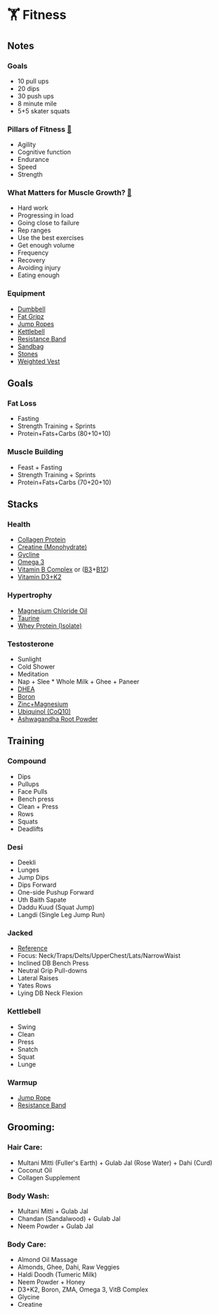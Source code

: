 # 🏋️ Fitness

## Notes
### Goals
* 10 pull ups
* 20 dips
* 30 push ups
* 8 minute mile
* 5+5 skater squats

### Pillars of Fitness [🔗](https://www.youtube.com/watch?v=mUlj3agnE84)
* Agility
* Cognitive function
* Endurance
* Speed
* Strength

### What Matters for Muscle Growth? [🔗](https://www.youtube.com/watch?v=rl51CJlWhQY)
* Hard work
* Progressing in load
* Going close to failure
* Rep ranges
* Use the best exercises
* Get enough volume
* Frequency
* Recovery
* Avoiding injury
* Eating enough

### Equipment
* [Dumbbell](https://www.roguefitness.com/rogue-dumbbells)
* [Fat Gripz](https://smile.amazon.com/dp/B07QKML1SL/)
* [Jump Ropes](https://www.roguefitness.com/conditioning/jump-ropes)
* [Kettlebell](https://www.roguefitness.com/rogue-kettlebells)
* [Resistance Band](https://www.roguefitness.com/mobility-rehab/mobility-tools/bands)
* [Sandbag](https://www.roguefitness.com/rogue-sandbags)
* [Stones](https://www.roguefitness.com/rogue-rubber-atlas-stones)
* [Weighted Vest](https://www.roguefitness.com/bodyweight-gymnastics/body-weight/weight-vests)


## Goals
### Fat Loss
* Fasting
* Strength Training + Sprints
* Protein+Fats+Carbs (80+10+10)

### Muscle Building
* Feast + Fasting
* Strength Training + Sprints
* Protein+Fats+Carbs (70+20+10)


## Stacks
### Health
  * [Collagen Protein](https://smile.amazon.com/dp/B07GY22VLW/)
  * [Creatine (Monohydrate)](https://smile.amazon.com/dp/B002DYIZEO/)
  * [Gycline](https://smile.amazon.com/dp/B0013OVZJW/)
  * [Omega 3](https://smile.amazon.com/dp/B002CQU564/)
  * [Vitamin B Complex](https://smile.amazon.com/dp/B07414752B/) or ([B3](https://smile.amazon.com/gp/product/B0041SFOY4/)+[B12](https://smile.amazon.com/dp/B0013OQGO6/))
  * [Vitamin D3+K2](https://smile.amazon.com/dp/B07255MPRN/)

### Hypertrophy
  * [Magnesium Chloride Oil](https://www.amazon.com/gp/product/B01CKEBFSE/)
  * [Taurine](https://smile.amazon.com/gp/product/B00663G4ZK/)
  * [Whey Protein (Isolate)](https://smile.amazon.com/dp/B00E7IODXQ/)

### Testosterone
  * Sunlight
  * Cold Shower
  * Meditation
  * Nap + Slee * Whole Milk + Ghee + Paneer
  * [DHEA](https://smile.amazon.com/dp/B004R68K14/)
  * [Boron](https://smile.amazon.com/dp/B000LLYDEM/)
  * [Zinc+Magnesium](https://smile.amazon.com/dp/B000GIQS02/)
  * [Ubiquinol (CoQ10)](https://smile.amazon.com/dp/B00KHQJDWS/)
  * [Ashwagandha Root Powder](https://smile.amazon.com/dp/B081B9KN7F/)


## Training
### Compound
  * Dips
  * Pullups
  * Face Pulls
  * Bench press
  * Clean + Press
  * Rows
  * Squats
  * Deadlifts

### Desi
  * Deekli
  * Lunges
  * Jump Dips
  * Dips Forward
  * One-side Pushup Forward
  * Uth Baith Sapate
  * Daddu Kuud (Squat Jump)
  * Langdi (Single Leg Jump Run)

### Jacked
  * [Reference](https://www.youtube.com/watch?v=yy2nG18TfRQ)
  * Focus: Neck/Traps/Delts/UpperChest/Lats/NarrowWaist
  * Inclined DB Bench Press
  * Neutral Grip Pull-downs
  * Lateral Raises
  * Yates Rows
  * Lying DB Neck Flexion

### Kettlebell
  * Swing
  * Clean
  * Press
  * Snatch
  * Squat
  * Lunge

### Warmup
  * [Jump Rope](https://www.youtube.com/watch?v=wwzkJOKEHNA)
  * [Resistance Band](https://www.youtube.com/watch?v=hXS5di58qf0)


## Grooming:
### Hair Care:
  * Multani Mitti (Fuller's Earth) + Gulab Jal (Rose Water) + Dahi (Curd)
  * Coconut Oil
  * Collagen Supplement

### Body Wash:
  * Multani Mitti + Gulab Jal
  * Chandan (Sandalwood) + Gulab Jal
  * Neem Powder + Gulab Jal

### Body Care:
  * Almond Oil Massage
  * Almonds, Ghee, Dahi, Raw Veggies
  * Haldi Doodh (Tumeric Milk)
  * Neem Powder + Honey
  * D3+K2, Boron, ZMA, Omega 3, VitB Complex
  * Glycine
  * Creatine
